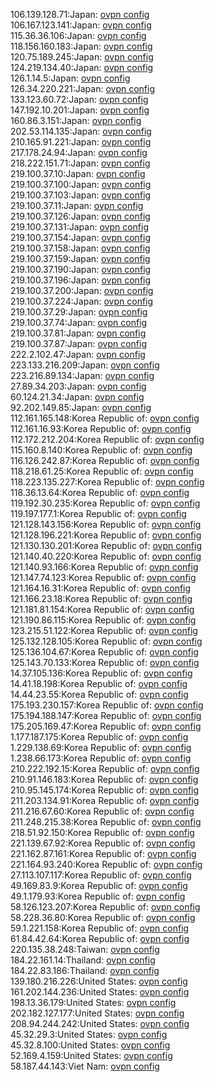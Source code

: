 106.139.128.71:Japan: [ovpn config](vpn/106_139_128_71.ovpn)  
106.167.123.141:Japan: [ovpn config](vpn/106_167_123_141.ovpn)  
115.36.36.106:Japan: [ovpn config](vpn/115_36_36_106.ovpn)  
118.156.160.183:Japan: [ovpn config](vpn/118_156_160_183.ovpn)  
120.75.189.245:Japan: [ovpn config](vpn/120_75_189_245.ovpn)  
124.219.134.40:Japan: [ovpn config](vpn/124_219_134_40.ovpn)  
126.1.14.5:Japan: [ovpn config](vpn/126_1_14_5.ovpn)  
126.34.220.221:Japan: [ovpn config](vpn/126_34_220_221.ovpn)  
133.123.60.72:Japan: [ovpn config](vpn/133_123_60_72.ovpn)  
147.192.10.201:Japan: [ovpn config](vpn/147_192_10_201.ovpn)  
160.86.3.151:Japan: [ovpn config](vpn/160_86_3_151.ovpn)  
202.53.114.135:Japan: [ovpn config](vpn/202_53_114_135.ovpn)  
210.165.91.221:Japan: [ovpn config](vpn/210_165_91_221.ovpn)  
217.178.24.94:Japan: [ovpn config](vpn/217_178_24_94.ovpn)  
218.222.151.71:Japan: [ovpn config](vpn/218_222_151_71.ovpn)  
219.100.37.10:Japan: [ovpn config](vpn/219_100_37_10.ovpn)  
219.100.37.100:Japan: [ovpn config](vpn/219_100_37_100.ovpn)  
219.100.37.103:Japan: [ovpn config](vpn/219_100_37_103.ovpn)  
219.100.37.11:Japan: [ovpn config](vpn/219_100_37_11.ovpn)  
219.100.37.126:Japan: [ovpn config](vpn/219_100_37_126.ovpn)  
219.100.37.131:Japan: [ovpn config](vpn/219_100_37_131.ovpn)  
219.100.37.154:Japan: [ovpn config](vpn/219_100_37_154.ovpn)  
219.100.37.158:Japan: [ovpn config](vpn/219_100_37_158.ovpn)  
219.100.37.159:Japan: [ovpn config](vpn/219_100_37_159.ovpn)  
219.100.37.190:Japan: [ovpn config](vpn/219_100_37_190.ovpn)  
219.100.37.196:Japan: [ovpn config](vpn/219_100_37_196.ovpn)  
219.100.37.200:Japan: [ovpn config](vpn/219_100_37_200.ovpn)  
219.100.37.224:Japan: [ovpn config](vpn/219_100_37_224.ovpn)  
219.100.37.29:Japan: [ovpn config](vpn/219_100_37_29.ovpn)  
219.100.37.74:Japan: [ovpn config](vpn/219_100_37_74.ovpn)  
219.100.37.81:Japan: [ovpn config](vpn/219_100_37_81.ovpn)  
219.100.37.87:Japan: [ovpn config](vpn/219_100_37_87.ovpn)  
222.2.102.47:Japan: [ovpn config](vpn/222_2_102_47.ovpn)  
223.133.216.209:Japan: [ovpn config](vpn/223_133_216_209.ovpn)  
223.216.89.134:Japan: [ovpn config](vpn/223_216_89_134.ovpn)  
27.89.34.203:Japan: [ovpn config](vpn/27_89_34_203.ovpn)  
60.124.21.34:Japan: [ovpn config](vpn/60_124_21_34.ovpn)  
92.202.149.85:Japan: [ovpn config](vpn/92_202_149_85.ovpn)  
112.161.165.148:Korea Republic of: [ovpn config](vpn/112_161_165_148.ovpn)  
112.161.16.93:Korea Republic of: [ovpn config](vpn/112_161_16_93.ovpn)  
112.172.212.204:Korea Republic of: [ovpn config](vpn/112_172_212_204.ovpn)  
115.160.8.140:Korea Republic of: [ovpn config](vpn/115_160_8_140.ovpn)  
116.126.242.87:Korea Republic of: [ovpn config](vpn/116_126_242_87.ovpn)  
118.218.61.25:Korea Republic of: [ovpn config](vpn/118_218_61_25.ovpn)  
118.223.135.227:Korea Republic of: [ovpn config](vpn/118_223_135_227.ovpn)  
118.36.13.64:Korea Republic of: [ovpn config](vpn/118_36_13_64.ovpn)  
119.192.30.235:Korea Republic of: [ovpn config](vpn/119_192_30_235.ovpn)  
119.197.177.1:Korea Republic of: [ovpn config](vpn/119_197_177_1.ovpn)  
121.128.143.156:Korea Republic of: [ovpn config](vpn/121_128_143_156.ovpn)  
121.128.196.221:Korea Republic of: [ovpn config](vpn/121_128_196_221.ovpn)  
121.130.130.201:Korea Republic of: [ovpn config](vpn/121_130_130_201.ovpn)  
121.140.40.220:Korea Republic of: [ovpn config](vpn/121_140_40_220.ovpn)  
121.140.93.166:Korea Republic of: [ovpn config](vpn/121_140_93_166.ovpn)  
121.147.74.123:Korea Republic of: [ovpn config](vpn/121_147_74_123.ovpn)  
121.164.16.31:Korea Republic of: [ovpn config](vpn/121_164_16_31.ovpn)  
121.166.23.18:Korea Republic of: [ovpn config](vpn/121_166_23_18.ovpn)  
121.181.81.154:Korea Republic of: [ovpn config](vpn/121_181_81_154.ovpn)  
121.190.86.115:Korea Republic of: [ovpn config](vpn/121_190_86_115.ovpn)  
123.215.51.122:Korea Republic of: [ovpn config](vpn/123_215_51_122.ovpn)  
125.132.128.105:Korea Republic of: [ovpn config](vpn/125_132_128_105.ovpn)  
125.136.104.67:Korea Republic of: [ovpn config](vpn/125_136_104_67.ovpn)  
125.143.70.133:Korea Republic of: [ovpn config](vpn/125_143_70_133.ovpn)  
14.37.105.136:Korea Republic of: [ovpn config](vpn/14_37_105_136.ovpn)  
14.41.18.198:Korea Republic of: [ovpn config](vpn/14_41_18_198.ovpn)  
14.44.23.55:Korea Republic of: [ovpn config](vpn/14_44_23_55.ovpn)  
175.193.230.157:Korea Republic of: [ovpn config](vpn/175_193_230_157.ovpn)  
175.194.188.147:Korea Republic of: [ovpn config](vpn/175_194_188_147.ovpn)  
175.205.169.47:Korea Republic of: [ovpn config](vpn/175_205_169_47.ovpn)  
1.177.187.175:Korea Republic of: [ovpn config](vpn/1_177_187_175.ovpn)  
1.229.138.69:Korea Republic of: [ovpn config](vpn/1_229_138_69.ovpn)  
1.238.66.173:Korea Republic of: [ovpn config](vpn/1_238_66_173.ovpn)  
210.222.192.15:Korea Republic of: [ovpn config](vpn/210_222_192_15.ovpn)  
210.91.146.183:Korea Republic of: [ovpn config](vpn/210_91_146_183.ovpn)  
210.95.145.174:Korea Republic of: [ovpn config](vpn/210_95_145_174.ovpn)  
211.203.134.91:Korea Republic of: [ovpn config](vpn/211_203_134_91.ovpn)  
211.216.67.60:Korea Republic of: [ovpn config](vpn/211_216_67_60.ovpn)  
211.248.215.38:Korea Republic of: [ovpn config](vpn/211_248_215_38.ovpn)  
218.51.92.150:Korea Republic of: [ovpn config](vpn/218_51_92_150.ovpn)  
221.139.67.92:Korea Republic of: [ovpn config](vpn/221_139_67_92.ovpn)  
221.162.87.161:Korea Republic of: [ovpn config](vpn/221_162_87_161.ovpn)  
221.164.93.240:Korea Republic of: [ovpn config](vpn/221_164_93_240.ovpn)  
27.113.107.117:Korea Republic of: [ovpn config](vpn/27_113_107_117.ovpn)  
49.169.83.9:Korea Republic of: [ovpn config](vpn/49_169_83_9.ovpn)  
49.1.179.93:Korea Republic of: [ovpn config](vpn/49_1_179_93.ovpn)  
58.126.123.207:Korea Republic of: [ovpn config](vpn/58_126_123_207.ovpn)  
58.228.36.80:Korea Republic of: [ovpn config](vpn/58_228_36_80.ovpn)  
59.1.221.158:Korea Republic of: [ovpn config](vpn/59_1_221_158.ovpn)  
61.84.42.64:Korea Republic of: [ovpn config](vpn/61_84_42_64.ovpn)  
220.135.38.248:Taiwan: [ovpn config](vpn/220_135_38_248.ovpn)  
184.22.161.14:Thailand: [ovpn config](vpn/184_22_161_14.ovpn)  
184.22.83.186:Thailand: [ovpn config](vpn/184_22_83_186.ovpn)  
139.180.216.226:United States: [ovpn config](vpn/139_180_216_226.ovpn)  
161.202.144.236:United States: [ovpn config](vpn/161_202_144_236.ovpn)  
198.13.36.179:United States: [ovpn config](vpn/198_13_36_179.ovpn)  
202.182.127.177:United States: [ovpn config](vpn/202_182_127_177.ovpn)  
208.94.244.242:United States: [ovpn config](vpn/208_94_244_242.ovpn)  
45.32.29.3:United States: [ovpn config](vpn/45_32_29_3.ovpn)  
45.32.8.100:United States: [ovpn config](vpn/45_32_8_100.ovpn)  
52.169.4.159:United States: [ovpn config](vpn/52_169_4_159.ovpn)  
58.187.44.143:Viet Nam: [ovpn config](vpn/58_187_44_143.ovpn)  
